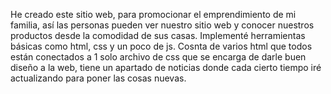 He creado este sitio web, para promocionar el emprendimiento de mi familia, así las personas pueden ver nuestro sitio web y conocer nuestros productos desde la comodidad de sus casas.
Implementé herramientas básicas como html, css y un poco de js. Cosnta de varios html que todos están conectados a 1 solo archivo de css que se encarga de darle buen diseño a la web, 
tiene un apartado de noticias donde cada cierto tiempo iré actualizando para poner las cosas nuevas. 

